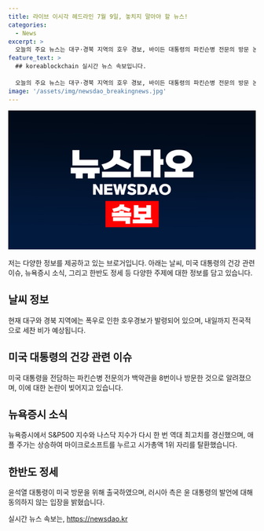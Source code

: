 ```yaml
---
title: 라이브 이시각 헤드라인 7월 9일, 놓치지 말아야 할 뉴스!
categories:
  - News
excerpt: >
  오늘의 주요 뉴스는 대구·경북 지역의 호우 경보, 바이든 대통령의 파킨슨병 전문의 방문 논란, 뉴욕증시의 최고치 경신 및 애플의 시총 1위 탈환, 윤대통령의 방미 출국 및 해병대원 특검법 재의 요구, 그리고 러시아의 윤 대통령 발언에 대한 반응입니다. 특히 윤 대통령의 발언은 남북 중 결정을 요구하는데 러시아가 동의하지 않는다는 반응을 보였습니다.
feature_text: >
  ## koreablockchain 실시간 뉴스 속보입니다.

  오늘의 주요 뉴스는 대구·경북 지역의 호우 경보, 바이든 대통령의 파킨슨병 전문의 방문 논란, 뉴욕증시의 최고치 경신 및 애플의 시총 1위 탈환, 윤대통령의 방미 출국 및 해병대원 특검법 재의 요구, 그리고 러시아의 윤 대통령 발언에 대한 반응입니다. 특히 윤 대통령의 발언은 남북 중 결정을 요구하는데 러시아가 동의하지 않는다는 반응을 보였습니다.
image: '/assets/img/newsdao_breakingnews.jpg'
---
```


<p><img src="/assets/img/newsdao_breakingnews.jpg" alt="koreablockchain 속보" /></p>

<p>저는 다양한 정보를 제공하고 있는 브로거입니다. 아래는 날씨, 미국 대통령의 건강 관련 이슈, 뉴욕증시 소식, 그리고 한반도 정세 등 다양한 주제에 대한 정보를 담고 있습니다.</p>

<h2 data-ke-size="size26">날씨 정보</h2>

<p data-ke-size="size16">현재 대구와 경북 지역에는 폭우로 인한 호우경보가 발령되어 있으며, 내일까지 전국적으로 세찬 비가 예상됩니다.</p>

<h2 data-ke-size="size26">미국 대통령의 건강 관련 이슈</h2>

<p data-ke-size="size16">미국 대통령을 전담하는 파킨슨병 전문의가 백악관을 8번이나 방문한 것으로 알려졌으며, 이에 대한 논란이 빚어지고 있습니다.</p>

<h2 data-ke-size="size26">뉴욕증시 소식</h2>

<p data-ke-size="size16">뉴욕증시에서 S&P500 지수와 나스닥 지수가 다시 한 번 역대 최고치를 경신했으며, 애플 주가는 상승하여 마이크로소프트를 누르고 시가총액 1위 자리를 탈환했습니다.</p>

<h2 data-ke-size="size26">한반도 정세</h2>

<p data-ke-size="size16">윤석열 대통령이 미국 방문을 위해 출국하였으며, 러시아 측은 윤 대통령의 발언에 대해 동의하지 않는 입장을 밝혔습니다.</p>
실시간 뉴스 속보는, <a href="https://newsdao.kr" rel="dofollow">https://newsdao.kr</a>


